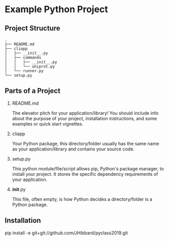Example Python Project
======================


Project Structure
-----------------

    .
    ├── README.md
    ├── cliapp
    │   ├── __init__.py
    │   ├── commands
    │   │   ├── __init__.py
    │   │   └── uniprot.py
    │   └── runner.py
    └── setup.py


Parts of a Project
------------------

1. README.md

   The elevator pitch for your application/library!  You should include info
   about the purpose of your project, installation instructions, and some
   examples or quick start vignettes.

2. cliapp

   Your Python package, this directory/folder usually has the same name as your
   application/library and contains your source code.

3. setup.py

   This python module/file/script allows pip, Python's package manager, to
   install your project.  It stores the specific dependency requirements of
   your application.

4. __init__.py

   This file, often empty, is how Python decides a directory/folder is a
   Python package.


Installation
------------

pip install -e git+git://github.com/JHibbard/pyclass2019.git

